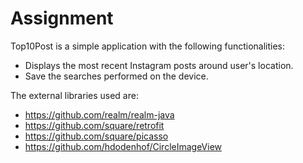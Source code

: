 # Assignment
Top10Post is a simple application with the following functionalities:
- Displays the most recent Instagram posts around user's location.
- Save the searches performed on the device.

The external libraries used are:
- https://github.com/realm/realm-java
- https://github.com/square/retrofit
- https://github.com/square/picasso
- https://github.com/hdodenhof/CircleImageView
